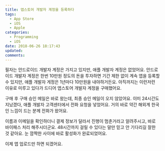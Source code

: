 ```yaml
---
title: 앱스토어 개발자 계정을 등록하다
tags:
  - App Store
  - iOS
  - Apple
categories:
  - Programming
  - iOS
date: 2018-06-26 18:17:43
updated:
comments:
---
```

필자는 안드로이드 개발자 계정은 가지고 있지만, 애플 개발자 계정은 없었어요. 안드로이드 개발자 계정은 한번 10만원 정도의 돈을 투자하면 기간 제한 없이 계속 앱을 등록할 수 있지만, 애플 개발자 게정은 1년마다 10만원을 내야하거든요. 아직까지는 이런저런 이유로 미루고 있다가 드디어 앱스토어 개발자 계정을 구매했어요.

구매 후 구매 승인 메일은 바로 왔는데, 최종 승인 메일이 오지 않았어요. 이미 24시간도 지났겠다, 애플 개발자 고객센터에서 전화 요청을 넣었어요. 거의 바로 약간 해외계 한국인 느낌이 드는 분께 전화가 왔어요.

이름과 이메일을 확인하더니 결제 정보가 달라서 진행이 멈춘거라고 알려주시고, 바로 바이패스 처리 해주시더군요. 48시간까지 걸릴 수 있다는 말만 믿고 안 기다리길 잘한 것 같아요. 눈 깜짝한 사이에 바로 활성화가 완료되었어요.

이제 앱 업로드만 하면 되겠어요.
